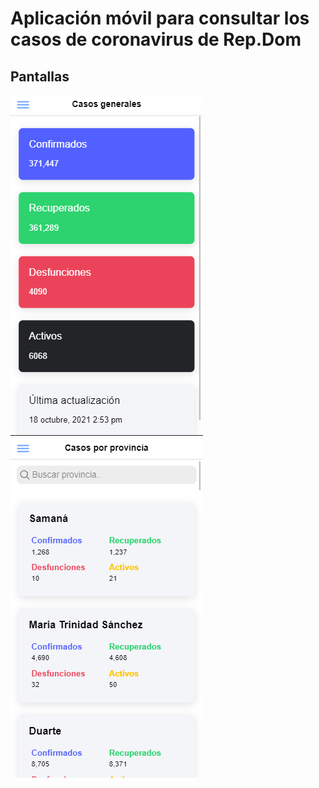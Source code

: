 # Aplicación móvil para consultar los casos de coronavirus de Rep.Dom

## Pantallas
![N|Solid](https://raw.githubusercontent.com/Erinxon/App-Movil-Covid-19-Rd/master/Screenshots/casosgenerales.png)
![N|Solid](https://raw.githubusercontent.com/Erinxon/App-Movil-Covid-19-Rd/master/Screenshots/CasosPorProvincia.png)
